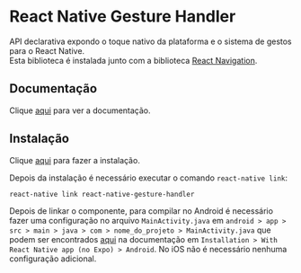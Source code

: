 # React Native Gesture Handler

API declarativa expondo o toque nativo da plataforma e o sistema de gestos para o React Native.  
Esta biblioteca é instalada junto com a biblioteca [React Navigation](react-navigation.md).

## Documentação

Clique [aqui](https://github.com/kmagiera/react-native-gesture-handler) para ver a documentação.

## Instalação

Clique [aqui](https://www.npmjs.com/package/react-native-gesture-handler) para fazer a instalação.

Depois da instalação é necessário executar o comando `react-native link`:

```
react-native link react-native-gesture-handler
```

Depois de linkar o componente, para compilar no Android é necessário fazer uma configuração no arquivo `MainActivity.java` em `android > app > src > main > java > com > nome_do_projeto > MainActivity.java` que podem ser encontrados [aqui](https://kmagiera.github.io/react-native-gesture-handler/docs/getting-started.html) na documentação em `Installation > With React Native app (no Expo) > Android`. No iOS não é necessário nenhuma configuração adicional.
